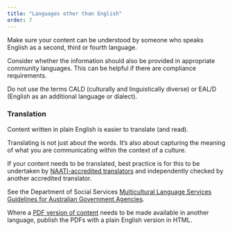 ```yaml
---
title: "Languages other than English"
order: 7
---
```


Make sure your content can be understood by someone who speaks English as a second, third or fourth language.

Consider whether the information should also be provided in appropriate community languages. This can be helpful if there are compliance requirements.

Do not use the terms CALD (culturally and linguistically diverse) or EAL/D (English as an additional language or dialect).

### Translation

Content written in plain English is easier to translate (and read).

Translating is not just about the words. It’s also about capturing the meaning of what you are communicating within the context of a culture.

If your content needs to be translated, best practice is for this to be undertaken by [NAATI-accredited translators](https://www.naati.com.au/) and independently checked by another accredited translator.

See the Department of Social Services [Multicultural Language Services Guidelines for Australian Government Agencies](https://www.dss.gov.au/settlement-and-multicultural-affairs/programs-policy/multicultural-access-and-equity/multicultural-access-and-equity-resources).

Where a [PDF version of content](#pdfs) needs to be made available in another language, publish the PDFs with a plain English version in HTML.
